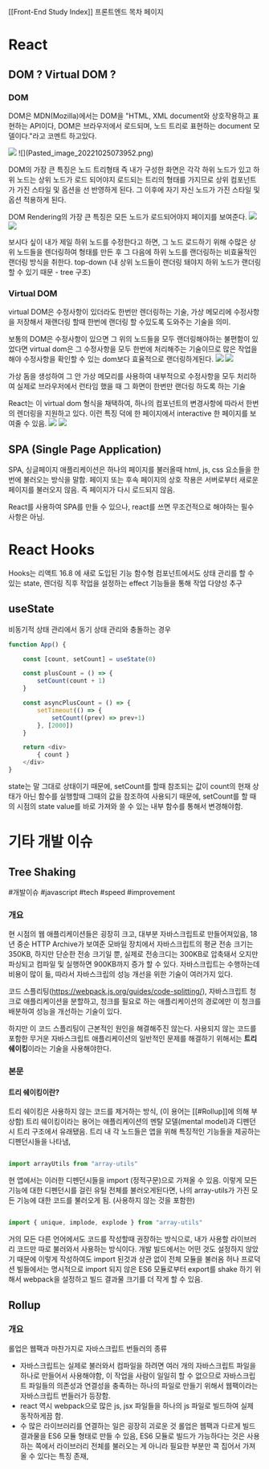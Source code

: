 [[Front-End Study Index]]
프론트엔드 목차 페이지

# React 

## DOM ? Virtual DOM ?

### DOM

DOM은 MDN(Mozilla)에서는 DOM을 "HTML, XML document와 상호작용하고 표현하는 API이다, DOM은 브라우저에서 로드되며, 노드 트리로 표현하는 document 모델이다."라고 코멘트 하고있다.

<img src="/assets/Pasted_image_20221025073952.png" />
![](Pasted_image_20221025073952.png)

DOM의 가장 큰 특징은 노드 트리형태 즉 내가 구성한 화면은 각각 하위 노드가 있고 하위 노드는 상위 노드가 로드 되어야지 로드되는 트리의 형태를 가지므로 상위 컴포넌트가 가진 스타일 및 옵션을 선 반영하게 된다.
그 이후에 자기 자신 노드가 가진 스타일 및 옵션 적용하게 된다.

DOM Rendering의 가장 큰 특징은 모든 노드가 로드되어야지 페이지를 보여준다. 
<img src="/assets/Pasted%20image%2020221025074050.png" />
![](Pasted%20image%2020221025074050.png)

보시다 싶이 내가 제일 하위 노드를 수정한다고 하면, 그 노드 로드하기 위해 수많은 상위 노드들을 렌더링하여 형태를 만든 후 그 다음에 하위 노드를 랜더링하는 비효율적인 랜더링 방식을 취한다. top-down
(내 상위 노드들이 랜더링 돼야지 하위 노드가 랜더링할 수 있기 때문 - tree 구조)

### Virtual DOM

virtual DOM은 수정사항이 있더라도 한번만 렌더링하는 기술, 가상 메모리에 수정사항을 저장해서 재랜더링 할때 한번에 랜더링 할 수있도록 도와주는 기술을 의미.

보통의 DOM은 수정사항이 있으면 그 위의 노드들을 모두 랜더링해야하는 불편함이 있었다면 virtual dom은 그 수정사항을 모두 한번에 처리해주는 기술이므로 많은 작업을 해야 수정사항을 확인할 수 있는 dom보다 효율적으로 랜더링하게된다.
<img src="/assets/Pasted%20image%2020221025074527.png" />
![](Pasted%20image%2020221025074527.png)

가상 돔을 생성하여 그 안 가상 메모리를 사용하여 내부적으로 수정사항을 모두 처리하여 실제로 브라우저에서 런타임 했을 때 그 화면이 한번만 랜더링 하도록 하는 기술

React는 이 virtual dom 형식을 채택하여, 하나의 컴포넌트의 변경사항에 따라서 한번의 렌더링을 지원하고 있다. 이런 특징 덕에 한 페이지에서 interactive 한 페이지를 보여줄 수 있음.
<img src="/assets/Pasted%20image%2020221025074900.png" />
![](Pasted%20image%2020221025074900.png)


## SPA (Single Page Application)

SPA, 싱글페이지 애플리케이션은 하나의 페이지를 불러올때 html, js, css 요소들을 한번에 불러오는 방식을 말함. 페이지 또는 후속 페이지의 상호 작용은 서버로부터 새로운 페이지를 불러오지 않음. 즉 페이지가 다시 로드되지 않음.

React를 사용하여 SPA를 만들 수 있으나, react를 쓰면 무조건적으로 해야하는 필수 사항은 아님. 

# React Hooks

Hooks는 리액트 16.8 에 새로 도입된 기능 함수형 컴포넌트에서도 상태 관리를 할 수 있는 state, 렌더링 직후 작업을 설정하는 effect 기능들을 통해 작업 다양성 추구

## useState

비동기적 상태 관리에서 동기 상태 관리와 충돌하는 경우

```javascript
function App() {

	const [count, setCount] = useState(0)

	const plusCount = () => {
		setCount(count + 1)
	}

	const asyncPlusCount = () => {
		setTimeout(() => {
			setCount((prev) => prev+1)
		}, [2000])
	}

	return <div>
		{ count }
	</div>
}
```

state는 말 그대로 상태이기 때문에, setCount를 할때 참조되는 값이 count의 현재 상태가 아닌 함수를 실행할때 그때의 값을 참조하여 사용되기 때문에, setCount를 할 때의 시점의 state value를 바로 가져와 쓸 수 있는 내부 함수를 통해서 변경해야함.


# 기타 개발 이슈

## Tree Shaking
#개발이슈 #javascript #tech #speed #improvement

### 개요
현 시점의 웹 애플리케이션들은 굉장히 크고, 대부분 자바스크립트로 만들어져있음, 18년 중순 HTTP Archive가 보여준 모바일 장치에서 자바스크립트의 평균 전송 크기는 350KB, 하지만 단순한 전송 크기일 뿐, 실제로 전송크디는 300KB로 압축돼서 오지만 파싱되고 컴파일 및 실행하면 900KB까지 증가 할 수 있다.
자바스크립트는 수행하는데 비용이 많이 듦, 따라서 자바스크립의 성능 개선을 위한 기술이 여러가지 있다.

코드 스플리팅(https://webpack.js.org/guides/code-splitting/), 자바스크립트 청크로 애플리케이션을 분할하고, 청크를 필요로 하는 애플리케이션의 경로에만 이 청크를 배분하여 성능을 개선하는 기술이 있다.

하지만 이 코드 스플리팅이 근본적인 원인을 해결해주진 않는다. 사용되지 않는 코드를 포함한 무거운 자바스크립트 애플리케이션의 일반적인 문제를 해결하기 위해서는 **트리 쉐이킹**이라는 기술을 사용해야한다.

### 본문
#### 트리 쉐이킹이란?
트리 쉐이킹은 사용하지 않는 코드를 제거하는 방식, (이 용어는 [[#Rollup]]에 의해 부상함)
트리 쉐이킹이라는 용어는 애플리케이션의 멘탈 모델(mental model)과 디펜던시 트리 구조에서 유래됐음. 트리 내 각 노드들은 앱을 위해 특징적인 기능들을 제공하는 디펜던시들을 나타냄,

``` javascript

import arrayUtils from "array-utils"

```

현 앱에서는 이러한 디펜던시들을 import (정적구문)으로 가져올 수 있음.
이렇게 모든 기능에 대한 디펜던시를 걸린 유틸 전체를 불러오게된다면, 나의 array-utils가 가진 모든 기능에 대한 코드를 불러오게 됨. (사용하지 않는 것을 포함한)

``` javascript

import { unique, implode, explode } from "array-utils"

```

거의 모든 다른 언어에서도 코드를 작성할때 권장하는 방식으로, 내가 사용할 라이브러리 코드만 따로 불러와서 사용하는 방식이다.
개발 빌드에서는 어떤 것도 설정하지 않았기 때문에 이렇게 작성하여도 import 된것과 상관 없이 전체 모듈을 불러옴
허나 프로덕션 빌들에서는 명시적으로 import 되지 않은 ES6 모듈로부터 export를 shake 하기 위해서 webpack을 설정하고 빌드 결과물 크기를 더 작게 할 수 있음.

## Rollup
### 개요
롤업은 웹팩과 마찬가지로 자바스크립트 번들러의 종류
- 자바스크립트는 실제로 불러와서 컴파일을 하려면 여러 개의 자바스크립트 파일을 하나로 만들어서 사용해야함, 이 작업을 사람이 일일히 할 수 없으므로 자바스크립트 파일들의 의존성과 연결성을 충족하는 하나의 파일로 만들기 위해서 웹팩이라는 자바스크립트 번들러가 등장함.
- react 역시 webpack으로 많은 js, jsx 파일들을 하나의 js 파일로 빌드하여 실제 동작하게끔 함.
- 수 많은 라이브러리를 연결하는 일은 굉장히 괴로운 것
롤업은 웹팩과 다르게 빌드 결과물을 ES6 모듈 형태로 만들 수 있음, ES6 모듈로 빌드가 가능하다는 것은 사용하는 쪽에서 라이브러리 전체를 불러오는 게 아니라 필요한 부분만 콕 집어서 가져올 수 있다는 특징 존재,


